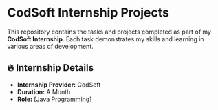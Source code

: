 # CodSoft Internship Projects

This repository contains the tasks and projects completed as part of my **CodSoft Internship**. Each task demonstrates my skills and learning in various areas of development.

## 🔥 Internship Details
- **Internship Provider:** CodSoft
- **Duration:** A Month
- **Role:** [Java Programming]

